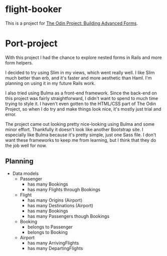 # flight-booker

This is a project for [The Odin Project: Building Advanced Forms](https://www.theodinproject.com/lessons/building-advanced-forms).

# Port-project

With this project I had the chance to explore nested forms in Rails and more form helpers.

I decided to try using Slim in my views, which went really well. I like Slim much better than erb, and it's faster and more aesthetic than Haml. I'm planning on using it in my future Rails work.

I also tried using Bulma as a front-end framework. Since the back-end on this project was fairly straightforward, I didn't want to spend to much time trying to style it. I haven't even gotten to the HTML/CSS part of The Odin Project, so when I do try and make things look nice, it's mostly just trial and error.

The project came out looking pretty nice-looking using Bulma and some minor effort. Thankfully it doesn't look like another Bootstrap site. I especially like Bulma because it's pretty simple, just one Sass file. I don't want these frameworks to keep me from learning, but I think that they do the job well for now. 

## Planning

- Data models
  - Passenger
    - has many Bookings
    - has many Flights through Bookings
  - Flight
    - has many Origins (Airport)
    - has many Destinations (Airport)
    - has many Bookings
    - has many Passengers though Bookings
  - Booking
    - belongs to Passenger
    - belongs to Booking
  - Airport
    - has many ArrivingFlights
    - has many DepartingFlights